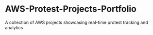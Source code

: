 # AWS-Protest-Projects-Portfolio
A collection of AWS projects showcasing real-time protest tracking and analytics
